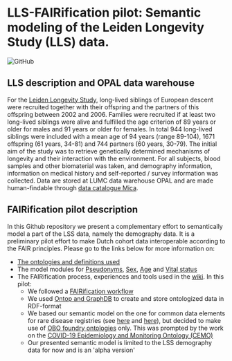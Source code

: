 # LLS-FAIRification pilot: Semantic modeling of the Leiden Longevity Study (LLS) data.
![GitHub](https://img.shields.io/github/license/LUMC-DCC/LLS-FAIRification)

## LLS description and OPAL data warehouse
For the [Leiden Longevity Study](https://leidenlangleven.nl/), long-lived siblings of European descent were recruited together with their offspring and the partners of this offspring between 2002 and 2006. Families were recruited if at least two long-lived siblings were alive and fulfilled the age criterion of 89 years or older for males and 91 years or older for females. In total 944 long-lived siblings were included with a mean age of 94 years (range 89-104), 1671 offspring (61 years, 34-81) and 744 partners (60 years, 30-79). The initial aim of the study was to retrieve genetically determined mechanisms of longevity and their interaction with the environment. For all subjects, blood samples and other biomaterial was taken, and demography information, information on medical history and self-reported / survey information was collected. Data are stored at LUMC data warehouse OPAL and are made human-findable through [data catalogue Mica](https://dw.clinicalresearch.nl/pub/study/lls).

## FAIRification pilot description
In this Github repository we present a complementary effort to semantically model a part of the LSS data, namely the demography data. It is a preliminary pilot effort to make Dutch cohort data interoperable according to the FAIR principles. Please go to the links below for more information on:
* [The ontologies and definitions used](https://github.com/LUMC-DCC/LLS-FAIRification/blob/main/terms-and-definitions/demography-terms-and-definitions.md)
* The model modules for [Pseudonyms](https://github.com/LUMC-DCC/LLS-FAIRification/blob/main/model/demography/01_pseudonym.md), [Sex](https://github.com/LUMC-DCC/LLS-FAIRification/blob/main/model/demography/02_sex.md), [Age](https://github.com/LUMC-DCC/LLS-FAIRification/blob/main/model/demography/03_age.md) and [Vital status](https://github.com/LUMC-DCC/LLS-FAIRification/blob/main/model/demography/04_vital-status.md)
* The FAIRification process, experiences and tools used in the [wiki](https://github.com/LUMC-DCC/LLS-FAIRification/wiki). In this pilot:
  * We followed a [FAIRification workflow](https://github.com/LUMC-DCC/LLS-FAIRification/wiki/FAIRification-workflow)
  * We used [Ontop and GraphDB](https://github.com/LUMC-DCC/LLS-FAIRification/wiki/Tools-used-to-ontologize-data) to create and store ontologized data in RDF-format
  * We based our semantic model on the one for common data elements for rare disease registries (see [here](https://doi.org/10.1186/s13326-022-00264-6) and [here](https://github.com/ejp-rd-vp/CDE-semantic-model)), but decided to make use of [OBO foundry ontologies](https://obofoundry.org/) only. This was prompted by the work on the [COVID-19 Epidemiology and Monitoring Ontology (CEMO)](https://github.com/NuriaQueralt/covid19-epidemiology-ontology)
  * Our presented semantic model is limited to the LSS demography data for now and is an 'alpha version' 



